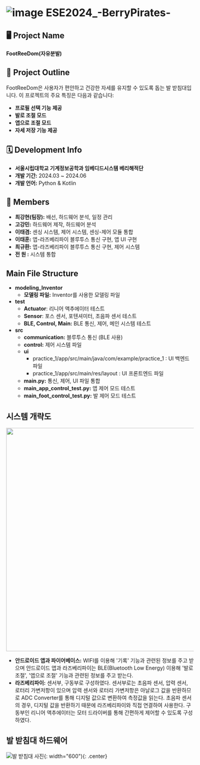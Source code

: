 # ![image](https://github.com/Leetaegyeom/ESE2024_BerryPirates/assets/117874932/9745f17a-75bd-40f1-967a-e133a6a404b4) ESE2024_-BerryPirates-
## 🖥 Project Name
**FootReeDom(자유분발)**

## 📃 Project Outline
FootReeDom은 사용자가 편안하고 건강한 자세를 유지할 수 있도록 돕는 발 받침대입니다. 이 프로젝트의 주요 특징은 다음과 같습니다:
+ **프로필 선택 기능 제공**
+ **발로 조절 모드**
+ **앱으로 조절 모드**
+ **자세 저장 기능 제공**

## 🗓 Development Info
* **서울시립대학교 기계정보공학과 임베디드시스템 베리해적단**
* **개발 기간:** 2024.03 ~ 2024.06
* **개발 언어:** Python & Kotlin
  
## 👥 Members
* **최강현(팀장):** 배선, 하드웨어 분석, 일정 관리
* **고강민:** 하드웨어 제작, 하드웨어 분석
* **이태겸:** 센싱 시스템, 제어 시스템, 센싱-제어 모듈 통합
* **이태훈:** 앱-라즈베리파이 블루투스 통신 구현, 앱 UI 구현
* **최규환:** 앱-라즈베리파이 블루투스 통신 구현, 제어 시스템
* **전  원 :** 시스템 통합

## Main File Structure
+ **modeling_Inventor**
  * **모델링 파일:** Inventor를 사용한 모델링 파일
+ **test**
  * **Actuator**: 리니어 액추에이터 테스트
  * **Sensor**: 포스 센서, 포텐셔미터, 초음파 센서 테스트
  * **BLE, Control, Main:** BLE 통신, 제어, 메인 시스템 테스트
+ **src**
  * **communication:** 블루투스 통신 (BLE 사용)
  * **control:** 제어 시스템 파일
  * **ui**
    - practice_1/app/src/main/java/com/example/practice_1 : UI 백엔드 파일
    - practice_1/app/src/main/res/layout : UI 프론트엔드 파일
  * **main.py:** 통신, 제어, UI 파일 통합
  * **main_app_control_test.py:** 앱 제어 모드 테스트
  * **main_foot_control_test.py:** 발 제어 모드 테스트

## 시스템 개략도
 <p align="center"><img src="https://github.com/Leetaegyeom/ESE2024_BerryPirates/assets/117874932/2088bc1f-d151-4782-97c5-829e937031a9" width="600"><p/>
   
  * **안드로이드 앱과 파이어베이스:** WIFI를 이용해 '기록' 기능과 관련된 정보를 주고 받으며 안드로이드 앱과 라즈베리파이는 BLE(Bluetooth Low Energy) 이용해 '발로 조절', '앱으로 조절' 기능과 관련된 정보를 주고 받는다.
  * **라즈베리파이:** 센서부, 구동부로 구성하였다. 센서부로는 초음파 센서, 압력 센서, 로터리 가변저항이 있으며 압력 센서와 로터리 가변저항은 아날로그 값을 반환하므로 ADC Converter를 통해 디지털 값으로 변환하여 측정값을 읽는다. 초음파 센서의 경우, 디지털 값을 반환하기 때문에 라즈베리파이와 직접 연결하여 사용한다. 구동부인 리니어 액추에이터는 모터 드라이버를 통해 간편하게 제어할 수 있도록 구성하였다.

## 발 받침대 하드웨어
![발 받침대 사진](https://github.com/Leetaegyeom/ESE2024_BerryPirates/assets/105715306/b9e93ca8-b057-485a-9558-b9e74c8d6c60){: width="600"){: .center}


